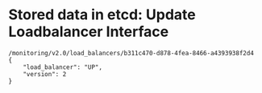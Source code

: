 # Stored data in etcd: Update Loadbalancer Interface

```
/monitoring/v2.0/load_balancers/b311c470-d878-4fea-8466-a4393938f2d4
{
    "load_balancer": "UP",
    "version": 2
}
```
